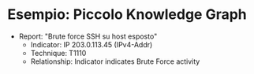 # Esempio: Piccolo Knowledge Graph
- Report: "Brute force SSH su host esposto"
  - Indicator: IP 203.0.113.45 (IPv4-Addr)
  - Technique: T1110
  - Relationship: Indicator indicates Brute Force activity
